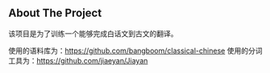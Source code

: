 ## About The Project

该项目是为了训练一个能够完成白话文到古文的翻译。

使用的语料库为：https://github.com/bangboom/classical-chinese
使用的分词工具为：https://github.com/jiaeyan/Jiayan

